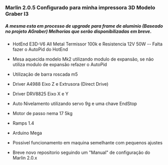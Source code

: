 ### Marlin 2.0.5 Configurado para minha impressora 3D Modelo Graber I3
##### A mesma esta em processo de upgrade para frame de aluminio (Baseado no projeto AGraber) Melhorias que serão disponibilizadas em breve.


- HotEnd E3D-V6 All Metal Termissor 100k e Resistencia 12V 50W -- Falta fazer o AutoPid do HotEnd
- Mesa aquecida modelo Mk2 utilizando modulo de expansão, se não utiliza modulo de expansão refazer o AutoPid
- Utilização de barra roscada m5
- Driver A4988 Eixo Z e Extrusora (Direct Drive)
- Driver DRV8825 Eixo X e Y
- Auto Nivelamento utilizando servo 9g e uma chave EndStop
- Motor de passo nema 17 5kg 
- Ramps 1.4
- Arduino Mega 
- Possivel funcionamento em maquina semelhante com pequenos ajustes


- Breve novo repositorio seguindo um "Manual" de configuração do Marlin 2.0.x
